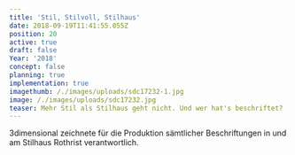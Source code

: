 ```yaml
---
title: 'Stil, Stilvoll, Stilhaus'
date: 2018-09-19T11:41:55.055Z
position: 20
active: true
draft: false
Year: '2018'
concept: false
planning: true
implementation: true
imagethumb: /./images/uploads/sdc17232-1.jpg
image: /./images/uploads/sdc17232.jpg
teaser: Mehr Stil als Stilhaus geht nicht. Und wer hat's beschriftet?
---
```

3dimensional zeichnete für die Produktion sämtlicher Beschriftungen in und am Stilhaus Rothrist verantwortlich.
